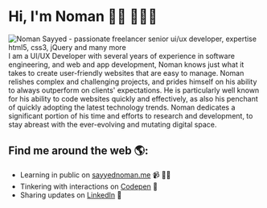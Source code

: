 # Hi, I'm Noman 👋🏾 👩🏾‍💻
<img src="https://raw.githubusercontent.com/sayyednoman/sayyednoman/master/hero.png" alt="Noman Sayyed - passionate freelancer senior ui/ux developer, expertise html5, css3, jQuery and many more">
I am a UI/UX Developer with several years of experience in software engineering, and web and app development, Noman knows just what it takes to create user-friendly websites that are easy to manage. Noman relishes complex and challenging projects, and prides himself on his ability to always outperform on clients' expectations. He is particularly well known for his ability to code websites quickly and effectively, as also his penchant of quickly adopting the latest technology trends. Noman dedicates a significant portion of his time and efforts to research and development, to stay abreast with the ever-evolving and mutating digital space.


## Find me around the web 🌎:
- Learning in public on <a href="https://www.sayyednoman.me">sayyednoman.me</a> 📹 ✍🏾
- Tinkering with interactions on <a href="https://codepen.io/sayyednoman"> Codepen</a> 🏓
- Sharing updates on <a href="https://www.linkedin.com/in/sayyednoman/">LinkedIn</a> 💼
